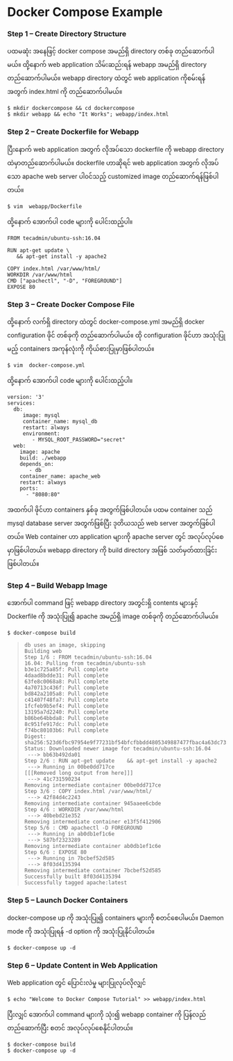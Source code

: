 # Docker Compose Example

### Step 1 – Create Directory Structure 

ပထမဆုံး အနေဖြင့် docker compose အမည်ရှိ directory တစ်ခု တည်ဆောက်ပါမယ်။ ထို့နောက် web application သိမ်းဆည်းရန် webapp အမည်ရှိ directory တည်ဆောက်ပါမယ်။ webapp directory ထဲတွင် web application ကိုစမ်းရန် အတွက် index.html ကို တည်ဆောက်ပါမယ်။

```
$ mkdir dockercompose && cd dockercompose
$ mkdir webapp && echo "It Works"; webapp/index.html
```

### Step 2 – Create Dockerfile for Webapp 

ပြီးနောက် web application အတွက် လိုအပ်သော dockerfile ကို webapp directory ထဲမှာတည်ဆောက်ပါမယ်။  dockerfile ဟာဆိုရင် web application အတွက် လိုအပ်သော apache web server ပါ၀င်သည့် customized image တည်ဆောက်ရန်ဖြစ်ပါတယ်။ 

```text
$ vim  webapp/Dockerfile
```

ထို့နောက် အောက်ပါ code များကို ပေါင်းထည့်ပါ။

```text
FROM tecadmin/ubuntu-ssh:16.04

RUN apt-get update \
   && apt-get install -y apache2

COPY index.html /var/www/html/
WORKDIR /var/www/html
CMD ["apachectl", "-D", "FOREGROUND"]
EXPOSE 80
```

### Step 3 – Create Docker Compose File

ထို့နောက် လက်ရှိ directory ထဲတွင် docker-compose.yml အမည်ရှိ docker configuration ဖိုင် တစ်ခုကို တည်ဆောက်ပါမယ်။ ထို configuration ဖိုင်ဟာ အသုံးပြုမည့် containers အကုန်လုံးကို ကိုယ်စားပြုမှာဖြစ်ပါတယ်။

```text
$ vim  docker-compose.yml
```

ထို့နောက် အောက်ပါ code များကို ပေါင်းထည့်ပါ။

```
version: '3'
services:
  db:
     image: mysql
     container_name: mysql_db
     restart: always
     environment:
        - MYSQL_ROOT_PASSWORD="secret"
  web:
    image: apache
    build: ./webapp
    depends_on:
       - db
    container_name: apache_web
    restart: always
    ports:
      - "8080:80"
```

အထက်ပါ ဖိုင်ဟာ containers နှစ်ခု အတွက်ဖြစ်ပါတယ်။ ပထမ container သည် mysql database server အတွက်ဖြစ်ပြီး ဒုတိယသည် web server အတွက်ဖြစ်ပါတယ်။ Web container ဟာ application များကို apache server တွင် အလုပ်လုပ်စေမှာဖြစ်ပါတယ်။ webapp directory ကို build directory အဖြစ် သတ်မှတ်ထားခြင်းဖြစ်ပါတယ်။

### Step 4 – Build Webapp Image 

အောက်ပါ command ဖြင့် webapp directory အတွင်းရှိ contents များနှင့် Dockerfile ကို အသုံးပြု၍ apache အမည်ရှိ image တစ်ခုကို တည်ဆောက်ပါမယ်။

```text
$ docker-compose build
```



> ```text
> db uses an image, skipping
> Building web
> Step 1/6 : FROM tecadmin/ubuntu-ssh:16.04
> 16.04: Pulling from tecadmin/ubuntu-ssh
> b3e1c725a85f: Pull complete
> 4daad8bdde31: Pull complete
> 63fe8c0068a8: Pull complete
> 4a70713c436f: Pull complete
> bd842a2105a8: Pull complete
> c41407f48fa7: Pull complete
> 1fcfeb9b5ef4: Pull complete
> 13195a7d2240: Pull complete
> b86be64bbda8: Pull complete
> 8c951fe917dc: Pull complete
> f74bc80103b6: Pull complete
> Digest: sha256:523d6fbc97954e9f77231bf54bfcfbbdd4805349887477fbac4a63dc735d777d
> Status: Downloaded newer image for tecadmin/ubuntu-ssh:16.04
>  ---> bb63b492da01
> Step 2/6 : RUN apt-get update    && apt-get install -y apache2
>  ---> Running in 00be0dd717ce
> [[[Removed long output from here]]]
>  ---> 41c731590234
> Removing intermediate container 00be0dd717ce
> Step 3/6 : COPY index.html /var/www/html/
>  ---> 42f84d4c2243
> Removing intermediate container 945aaee6cbde
> Step 4/6 : WORKDIR /var/www/html
>  ---> 40bebd21e352
> Removing intermediate container e13f5f412906
> Step 5/6 : CMD apachectl -D FOREGROUND
>  ---> Running in ab0db1ef1c6e
>  ---> 587bf2323289
> Removing intermediate container ab0db1ef1c6e
> Step 6/6 : EXPOSE 80
>  ---> Running in 7bcbef52d585
>  ---> 8f03d4135394
> Removing intermediate container 7bcbef52d585
> Successfully built 8f03d4135394
> Successfully tagged apache:latest
> ```

### Step 5 – Launch Docker Containers 

docker-compose up ကို အသုံးပြု၍ containers များကို စတင်စေပါမယ်။ Daemon mode ကို အသုံးပြုရန် -d option ကို အသုံးပြုနိုင်ပါတယ်။

```text
$ docker-compose up -d
```

### Step 6 – Update Content in Web Application <a id="step-6-&#x2013;-update-content-in-web-application"></a>

Web application တွင် ပြောင်းလဲမှု များပြုလုပ်လိုလျှင်

```text
$ echo "Welcome to Docker Compose Tutorial" >> webapp/index.html
```

ပြီးလျှင် အောက်ပါ command များကို သုံး၍ webapp container ကို ပြန်လည် တည်ဆောက်ပြီး စတင် အလုပ်လုပ်စေနိုင်ပါတယ်။

```text
$ docker-compose build
$ docker-compose up -d
```



 

